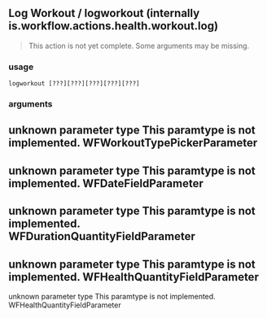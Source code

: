 
## Log Workout / logworkout (internally is.workflow.actions.health.workout.log)

> This action is not yet complete. Some arguments may be missing.

### usage
`logworkout [???][???][???][???][???]`

### arguments
unknown parameter type This paramtype is not implemented. WFWorkoutTypePickerParameter
---
unknown parameter type This paramtype is not implemented. WFDateFieldParameter
---
unknown parameter type This paramtype is not implemented. WFDurationQuantityFieldParameter
---
unknown parameter type This paramtype is not implemented. WFHealthQuantityFieldParameter
---
unknown parameter type This paramtype is not implemented. WFHealthQuantityFieldParameter
